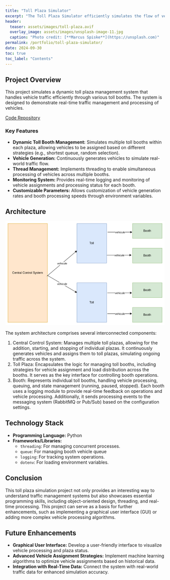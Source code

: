 ```yaml
---
title: "Toll Plaza Simulator"
excerpt: "The Toll Plaza Simulator efficiently simulates the flow of vehicles through multiple toll booths, utilizing threading for concurrent processing."
header:
  teaser: assets/images/toll-plaza.avif
  overlay_image: assets/images/unsplash-image-11.jpg
  caption: "Photo credit: [**Marcus Spiske**](https://unsplash.com)"
permalink: /portfolio/toll-plaza-simulator/
date: 2024-09-30
toc: true
toc_label: "Contents"
---
```



## Project Overview

This project simulates a dynamic toll plaza management system that handles vehicle traffic efficiently through various toll booths. The system is designed to demonstrate real-time traffic management and processing of vehicles.

[Code Repository](https://github.com/kimbasabingoye/toll-plaza-simulator)

### Key Features

- **Dynamic Toll Booth Management:** Simulates multiple toll booths within each plaza, allowing vehicles to be assigned based on different strategies (e.g., shortest queue, random selection).
- **Vehicle Generation:** Continuously generates vehicles to simulate real-world traffic flow.
- **Thread Management:** Implements threading to enable simultaneous processing of vehicles across multiple booths.
- **Monitoring System:** Provides real-time logging and monitoring of vehicle assignments and processing status for each booth.
- **Customizable Parameters:** Allows customization of vehicle generation rates and booth processing speeds through environment variables.

## Architecture

![Architecture](/assets/images/traffic_flow.png)

The system architecture comprises several interconnected components:

1. Central Control System: Manages multiple toll plazas, allowing for the addition, starting, and stopping of individual plazas. It continuously generates vehicles and assigns them to toll plazas, simulating ongoing traffic across the system.
2. Toll Plaza: Encapsulates the logic for managing toll booths, including strategies for vehicle assignment and load distribution across the booths. It serves as the key interface for controlling booth operations.
3. Booth: Represents individual toll booths, handling vehicle processing, queuing, and state management (running, paused, stopped). Each booth uses a logging module to provide real-time feedback on operations and vehicle processing. Additionally, it sends processing events to the messaging system (RabbitMQ or Pub/Sub) based on the configuration settings.

## Technology Stack

- **Programming Language:** Python
- **Frameworks/Libraries:**
  - `threading`: For managing concurrent processes.
  - `queue`: For managing booth vehicle queue
  - `logging`: For tracking system operations.
  - `dotenv`: For loading environment variables.


## Conclusion

This toll plaza simulation project not only provides an interesting way to understand traffic management systems but also showcases essential programming skills, including object-oriented design, threading, and real-time processing. This project can serve as a basis for further enhancements, such as implementing a graphical user interface (GUI) or adding more complex vehicle processing algorithms.

## Future Enhancements

- **Graphical User Interface:** Develop a user-friendly interface to visualize vehicle processing and plaza status.
- **Advanced Vehicle Assignment Strategies:** Implement machine learning algorithms to optimize vehicle assignments based on historical data.
- **Integration with Real-Time Data:** Connect the system with real-world traffic data for enhanced simulation accuracy.
